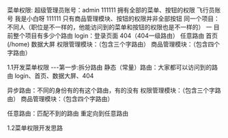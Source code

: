 菜单权限:
超级管理员账号：admin 111111 拥有全部的菜单、按钮的权限
飞行员账号 我是小白呀 111111 只有商品管理模块、按钮的权限并非全部按钮
同一个项目：不同人（职位是不一样的，他能访问到的菜单和按钮的权限也是不一样的）
一 目前整个项目有多少个路由
login：登录页面 404（404一级路由） 任意路由 首页(/home) 数据大屏
权限管理模块：（包含三个字路由）
商品管理模块：（包含四个字路由）

1.1开发菜单权限
---第一步:拆分路由
静态（常量）路由：大家都可以访问到的路由
login、首页、数据大屏、404

异步路由：不同的身份有的有这个路由，有的没有
权限管理模块：（包含三个字路由）
商品管理模块：（包含四个字路由）

任意路由：匹配不到的路由 重定向到任意路由

1.2菜单权限开发思路
